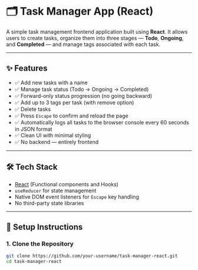 # 🗂️ Task Manager App (React)

A simple task management frontend application built using **React**. It allows users to create tasks, organize them into three stages — **Todo**, **Ongoing**, and **Completed** — and manage tags associated with each task.

---

## ✨ Features

- ✅ Add new tasks with a name
- ✅ Manage task status (Todo → Ongoing → Completed)
- ✅ Forward-only status progression (no going backward)
- ✅ Add up to 3 tags per task (with remove option)
- ✅ Delete tasks
- ✅ Press `Escape` to confirm and reload the page
- ✅ Automatically logs all tasks to the browser console every 60 seconds in JSON format
- ✅ Clean UI with minimal styling
- ✅ No backend — entirely frontend

---

## 🛠️ Tech Stack

- [React](https://reactjs.org/) (Functional components and Hooks)
- `useReducer` for state management
- Native DOM event listeners for `Escape` key handling
- No third-party state libraries

---

## 🚀 Setup Instructions

### 1. Clone the Repository

```bash
git clone https://github.com/your-username/task-manager-react.git
cd task-manager-react
```
